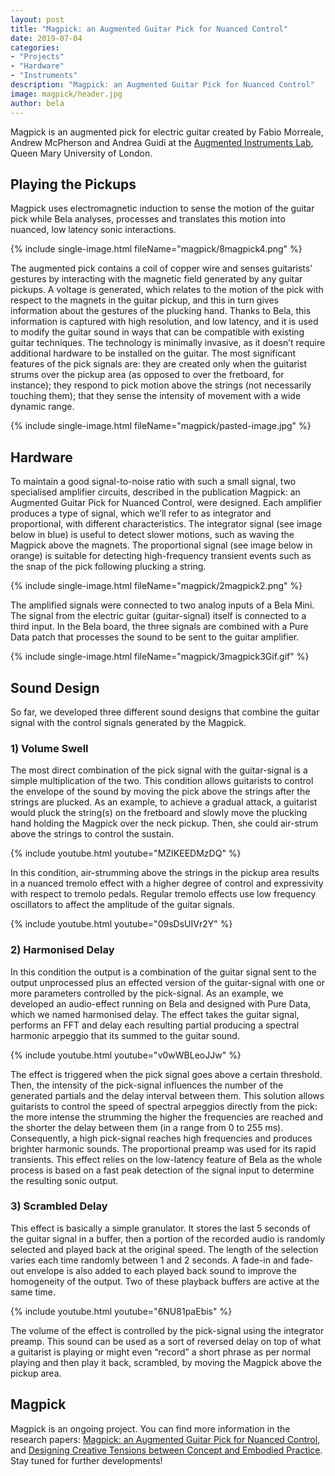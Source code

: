 ```yaml
---
layout: post
title: "Magpick: an Augmented Guitar Pick for Nuanced Control"
date: 2019-07-04
categories:
- "Projects"
- "Hardware"
- "Instruments"
description: "Magpick: an Augmented Guitar Pick for Nuanced Control"
image: magpick/header.jpg
author: bela
---
```



Magpick is an augmented pick for electric guitar created by Fabio Morreale, Andrew McPherson and Andrea Guidi at the [Augmented Instruments Lab](http://instrumentslab.org/), Queen Mary University of London.

## Playing the Pickups

Magpick uses electromagnetic induction to sense the motion of the guitar pick while Bela analyses, processes and translates this motion into nuanced, low latency sonic interactions.

{% include single-image.html fileName="magpick/8magpick4.png" %}

The augmented pick contains a coil of copper wire and senses guitarists’ gestures by interacting with the magnetic field generated by any guitar pickups. A voltage is generated, which relates to the motion of the pick with respect to the magnets in the guitar pickup, and this in turn gives information about the gestures of the plucking hand. Thanks to Bela, this information is captured with high resolution, and low latency, and it is used to modify the guitar sound in ways that can be compatible with existing guitar techniques. The technology is minimally invasive, as it doesn’t require additional hardware to be installed on the guitar. The most significant features of the pick signals are: they are created only when the guitarist strums over the pickup area (as opposed to over the fretboard, for instance); they respond to pick motion above the strings (not necessarily touching them); that they sense the intensity of movement with a wide dynamic range.

{% include single-image.html fileName="magpick/pasted-image.jpg" %}


## Hardware

To maintain a good signal-to-noise ratio with such a small signal, two specialised amplifier circuits, described in the publication Magpick: an Augmented Guitar Pick for Nuanced Control, were designed. Each amplifier produces a type of signal, which we’ll refer to as integrator and proportional, with different characteristics. The integrator signal (see image below in blue) is useful to detect slower motions, such as waving the Magpick above the magnets. The proportional signal (see image below in orange) is suitable for detecting high-frequency transient events such as the snap of the pick following plucking a string.

{% include single-image.html fileName="magpick/2magpick2.png" %}

The amplified signals were connected to two analog inputs of a Bela Mini. The signal from the electric guitar (guitar-signal) itself is connected to a third input. In the Bela board, the three signals are combined with a Pure Data patch that processes the sound to be sent to the guitar amplifier.  

{% include single-image.html fileName="magpick/3magpick3Gif.gif" %}


## Sound Design

So far, we developed three different sound designs that combine the guitar signal with the control signals generated by the Magpick.

### **1) Volume Swell**

The most direct combination of the pick signal with the guitar-signal is a simple multiplication of the two. This condition allows guitarists to control the envelope of the sound by moving the pick above the strings after the strings are plucked. As an example, to achieve a gradual attack, a guitarist would pluck the string(s) on the fretboard and slowly move the plucking hand holding the Magpick over the neck pickup. Then, she could air-strum above the strings to control the sustain.

{% include youtube.html youtube="MZIKEEDMzDQ" %}

In this condition, air-strumming above the strings in the pickup area results in a nuanced tremolo effect with a higher degree of control and expressivity with respect to tremolo pedals. Regular tremolo effects use low frequency oscillators to affect the amplitude of the guitar signals.

{% include youtube.html youtube="09sDsUIVr2Y" %}


### **2) Harmonised Delay**

In this condition the output is a combination of the guitar signal sent to the output unprocessed plus an effected version of the guitar-signal with one or more parameters controlled by the pick-signal. As an example, we developed an audio-effect running on Bela and designed with Pure Data, which we named harmonised delay. The effect takes the guitar signal, performs an FFT and delay each resulting partial producing a spectral harmonic arpeggio that its summed to the guitar sound.

{% include youtube.html youtube="v0wWBLeoJJw" %}

The effect is triggered when the pick signal goes above a certain threshold. Then, the intensity of the pick-signal influences the number of the generated partials and the delay interval between them. This solution allows guitarists to control the speed of spectral arpeggios directly from the pick: the more intense the strumming the higher the frequencies are reached and the shorter the delay between them (in a range from 0 to 255 ms). Consequently, a high pick-signal reaches high frequencies and produces brighter harmonic sounds. The proportional preamp was used for its rapid transients. This effect relies on the low-latency feature of Bela as the whole process is based on a fast peak detection of the signal input to determine the resulting sonic output.

### **3) Scrambled Delay**

This effect is basically a simple granulator. It stores the last 5 seconds of the guitar signal in a buffer, then a portion of the recorded audio is randomly selected and played back at the original speed. The length of the selection varies each time randomly between 1 and 2 seconds. A fade-in and fade-out envelope is also added to each played back sound to improve the homogeneity of the output. Two of these playback buffers are active at the same time.

{% include youtube.html youtube="6NU81paEbis" %}

The volume of the effect is controlled by the pick-signal using the integrator preamp. This sound can be used as a sort of reversed delay on top of what a guitarist is playing or might even “record” a short phrase as per normal playing and then play it back, scrambled, by moving the Magpick above the pickup area.

## Magpick

Magpick is an ongoing project. You can find more information in the research papers: [Magpick: an Augmented Guitar Pick for Nuanced Control](instrumentslab.org/data/andrea/2019NIMEFinal.pdf), and [Designing Creative Tensions between Concept and Embodied Practice](instrumentslab.org/data/andrea/2019CHIFinal.pdf). Stay tuned for further developments!
